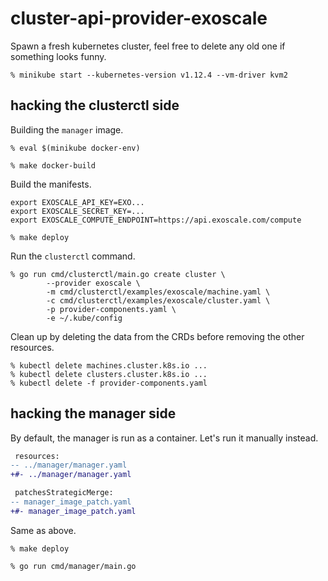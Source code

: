 # cluster-api-provider-exoscale

Spawn a fresh kubernetes cluster, feel free to delete any old one if something looks funny.

```console
% minikube start --kubernetes-version v1.12.4 --vm-driver kvm2
```

## hacking the clusterctl side

Building the `manager` image.

```
% eval $(minikube docker-env)

% make docker-build
```

Build the manifests.


```console
export EXOSCALE_API_KEY=EXO...
export EXOSCALE_SECRET_KEY=...
export EXOSCALE_COMPUTE_ENDPOINT=https://api.exoscale.com/compute

% make deploy
```

Run the `clusterctl` command.

```console
% go run cmd/clusterctl/main.go create cluster \
        --provider exoscale \
        -m cmd/clusterctl/examples/exoscale/machine.yaml \
        -c cmd/clusterctl/examples/exoscale/cluster.yaml \
        -p provider-components.yaml \
        -e ~/.kube/config
```

Clean up by deleting the data from the CRDs before removing the other resources.

```console
% kubectl delete machines.cluster.k8s.io ...
% kubectl delete clusters.cluster.k8s.io ...
% kubectl delete -f provider-components.yaml
```



## hacking the manager side

By default, the manager is run as a container. Let's run it manually instead.

```diff
 resources:
-- ../manager/manager.yaml
+#- ../manager/manager.yaml

 patchesStrategicMerge:
-- manager_image_patch.yaml
+#- manager_image_patch.yaml
```

Same as above.

```console
% make deploy
```

```console
% go run cmd/manager/main.go
```
